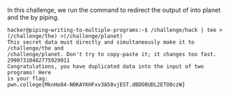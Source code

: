 In this challenge, we run the command to redirect the output of into planet and the by piping.
```
hacker@piping~writing-to-multiple-programs:~$ /challenge/hack | tee >(/challenge/the) >(/challenge/planet)
This secret data must directly and simultaneously make it to /challenge/the and
/challenge/planet. Don't try to copy-paste it; it changes too fast.
29907310482775929911
Congratulations, you have duplicated data into the input of two programs! Here
is your flag:
pwn.college{MknHo84-N0KAYKHFxv3A58vjEST.dBDO0UDL2ETO0czW}
```
